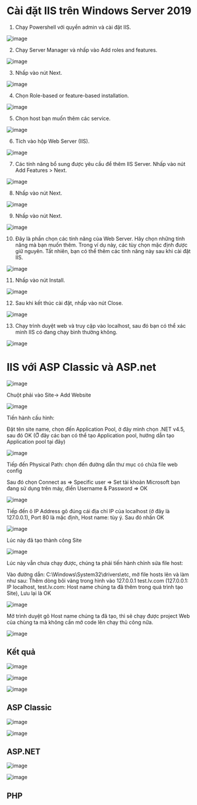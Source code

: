 # Cài đặt IIS trên Windows Server 2019

1. Chạy Powershell với quyền admin và cài đặt IIS.

![image](https://user-images.githubusercontent.com/97047640/169728950-e86214d7-30ba-466d-ad3d-a7314665841f.png)


2. Chạy Server Manager và nhấp vào Add roles and features.

![image](https://user-images.githubusercontent.com/62273292/158933760-7b52d094-f73e-464c-af9a-93107c241686.png)


3. Nhấp vào nút Next.

![image](https://user-images.githubusercontent.com/62273292/158933777-34fe646e-274a-4640-807b-611b3d3d9235.png)


4. Chọn Role-based or feature-based installation.

![image](https://user-images.githubusercontent.com/62273292/158933795-c6c6476e-a6ef-4034-904a-4cdd840f8281.png)


5. Chọn host bạn muốn thêm các service.

![image](https://user-images.githubusercontent.com/97047640/169729030-304acbc9-f947-4e26-a388-5a035a560978.png)


6. Tích vào hộp Web Server (IIS).

![image](https://user-images.githubusercontent.com/62273292/158933833-bf5a1e9a-6bc9-41a6-b29d-ca47a10f6c28.png)


7. Các tính năng bổ sung được yêu cầu để thêm IIS Server. Nhấp vào nút Add Features > Next.

![image](https://user-images.githubusercontent.com/62273292/158933855-04a5e530-933d-4c42-a5e3-2bfbd5d83424.png)


8. Nhấp vào nút Next.

![image](https://user-images.githubusercontent.com/62273292/158933873-e5cb9915-a818-46ce-9e5b-18a4d72b2103.png)


9. Nhấp vào nút Next.

![image](https://user-images.githubusercontent.com/62273292/158933884-88f0f708-ec0e-41c0-b4a4-b847ad825498.png)


10. Đây là phần chọn các tính năng của Web Server. Hãy chọn những tính năng mà bạn muốn thêm. Trong ví dụ này, các tùy chọn mặc định được giữ nguyên. Tất nhiên, bạn có thể thêm các tính năng này sau khi cài đặt IIS.

![image](https://user-images.githubusercontent.com/62273292/158933903-289fa707-e06c-4f25-b009-3567a755ab81.png)


11. Nhấp vào nút Install.

![image](https://user-images.githubusercontent.com/62273292/158933920-c5b6dbf5-5a4d-4068-be25-4d54142c3dbc.png)


12. Sau khi kết thúc cài đặt, nhấp vào nút Close.

![image](https://user-images.githubusercontent.com/62273292/158933941-7c655fd2-637d-450f-94f1-e72ea2d68b3d.png)


13. Chạy trình duyệt web và truy cập vào localhost, sau đó bạn có thể xác minh IIS có đang chạy bình thường không.

![image](https://user-images.githubusercontent.com/62273292/158933959-6bf3577b-d982-4dab-8f8d-7ca764d4b1bb.png)





# IIS với ASP Classic và ASP.net

![image](https://user-images.githubusercontent.com/62273292/160034648-6a5993a1-62f5-46a4-890a-750419c8b98d.png)

Chuột phải vào Site-> Add Website

![image](https://user-images.githubusercontent.com/62273292/160034679-aff86192-ab91-4b7d-bbf4-97ec415fc31c.png)


 Tiến hành cấu hình:
 
 Đặt tên site name, chọn đến Application Pool, ở đây mình chọn .NET v4.5, sau đó OK
(Ở đây các bạn có thể tạo Application pool, hướng dẫn tạo Application pool tại đây)

![image](https://user-images.githubusercontent.com/62273292/160034722-897dafef-60d9-45af-9354-b361274331ca.png)


Tiếp đến Physical Path: chọn đến đường dẫn thư mục có chứa file web config

Sau đó chọn Connect as => Specific user => Set tài khoản Microsoft bạn đang sử dụng trên máy, điền Username & Password => OK

![image](https://user-images.githubusercontent.com/62273292/160034768-435991d9-f666-422e-8a1d-fd52f5275c6c.png)

 Tiếp đến ô IP Address gõ đúng cái địa chỉ IP của localhost (ở đây là 127.0.0.1), Port 80 là mặc định, Host name: tùy ý. Sau đó nhấn OK
 
 ![image](https://user-images.githubusercontent.com/62273292/160034785-9ff6b55f-98ea-4c34-9af6-87c7658b4a47.png)


 Lúc này đã tạo thành công Site
 
 ![image](https://user-images.githubusercontent.com/62273292/160034819-73df15ee-51f4-4117-b089-db630f051c9b.png)


Lúc này vẫn chưa chạy được, chúng ta phải tiến hành chỉnh sửa file host:

Vào đường dẫn: C:\Windows\System32\drivers\etc, mở file hosts lên và làm như sau: Thêm dòng bôi vàng trong hình vào 127.0.0.1 test.lv.com (127.0.0.1: IP localhost, test.lv.com: Host name chúng ta đã thêm trong quá trình tạo Site), Lưu lại là OK

![image](https://user-images.githubusercontent.com/62273292/160034878-8530b6b6-8e95-4bcd-97cd-750298de8559.png)


 Mở trình duyệt gõ Host name chúng ta đã tạo, thì sẽ chạy được project Web của chùng ta mà không cần mở code lên chạy thủ công nữa.
 
 ![image](https://user-images.githubusercontent.com/62273292/160034915-e61a40ef-43df-4628-8225-6dcc91c43609.png)







## Kết quả

![image](https://user-images.githubusercontent.com/97047640/169738275-3a8c60d4-dc87-47e2-bd0e-7684df0311e4.png)

![image](https://user-images.githubusercontent.com/97047640/169738238-e507ef9c-8d40-4bb5-a58e-71516fcf5dc6.png)

![image](https://user-images.githubusercontent.com/97047640/169743784-52ec52fc-57bc-42d7-87cb-fe681096f401.png)

## ASP Classic

![image](https://user-images.githubusercontent.com/97047640/169788699-a9286212-46e0-42a8-b4be-d5eeb5650a85.png)

![image](https://user-images.githubusercontent.com/97047640/169788743-3cb86718-e74b-4b51-99d0-19b6c31344d2.png)


## ASP.NET

![image](https://user-images.githubusercontent.com/97047640/169788823-b708d6cb-aa3f-49ad-94af-b8689d5451e8.png)

![image](https://user-images.githubusercontent.com/97047640/169788873-b17fc14c-9cee-4852-aad0-8b465ca994f6.png)

## PHP




